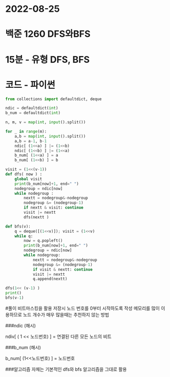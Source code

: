 # 2022-08-25

# 백준 1260 DFS와BFS

# 15분 - 유형 DFS, BFS

# 코드 - 파이썬

```python
from collections import defaultdict, deque

ndic = defaultdict(int)
b_num = defaultdict(int)

n, m, v = map(int, input().split())

for _ in range(m):
    a,b = map(int, input().split())
    a,b = a-1, b-1
    ndic[ (1<<a) ] |= (1<<b)
    ndic[ (1<<b) ] |= (1<<a)
    b_num[ (1<<a) ] = a
    b_num[ (1<<b) ] = b

visit = (1<<(v-1))
def dfs( now ) :
    global visit
    print(b_num[now]+1, end=" ")
    nodegroup = ndic[now]
    while nodegroup :
        nextt = nodegroup&-nodegroup
        nodegroup &= (nodegroup-1)
        if nextt & visit: continue
        visit |= nextt
        dfs(nextt )

def bfs(v):
    q = deque([(1<<v)]); visit = (1<<v)
    while q:
        now = q.popleft()
        print(b_num[now]+1, end=" ")
        nodegroup = ndic[now]
        while nodegroup:
            nextt = nodegroup&-nodegroup
            nodegroup &= (nodegroup-1)
            if visit & nextt: continue
            visit |= nextt
            q.append(nextt)

dfs(1<< (v-1) )
print()
bfs(v-1)
```

#풀이
비트마스킹을 활용
저장시 노드 번호를 0부터 시작하도록 작성
메모리를 많이 이용하므로 노드 개수가 매우 많을때는 추천하지 않는 방법

###ndic (해시)

ndiv[ ( 1 << 노드번호) ] = 연결된 다른 모든 노드의 비트

###b_num (해시)

b_num[ (1<<노드번호) ] = 노드번호

###알고리즘 자체는 기본적인 dfs와 bfs 알고리즘을 그대로 활용
